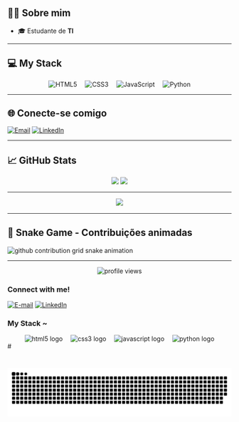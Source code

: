 
<!-- SOBRE MIM -->
## 👨‍💻 Sobre mim
- 🎓 Estudante de **TI**
---

<!-- STACK -->
## 💻 My Stack

<div align="center">
  <img src="https://cdn.jsdelivr.net/gh/devicons/devicon/icons/html5/html5-original.svg" height="40" alt="HTML5"/>
  <img width="10" />
  <img src="https://cdn.jsdelivr.net/gh/devicons/devicon/icons/css3/css3-original.svg" height="40" alt="CSS3"/>
  <img width="10" />
  <img src="https://cdn.jsdelivr.net/gh/devicons/devicon/icons/javascript/javascript-original.svg" height="40" alt="JavaScript"/>
  <img width="10" />
  <img src="https://cdn.jsdelivr.net/gh/devicons/devicon/icons/python/python-original.svg" height="40" alt="Python"/>
</div>

---

<!-- CONTATOS -->
## 🌐 Conecte-se comigo

[![Email](https://img.shields.io/badge/-Email-000?style=for-the-badge&logo=microsoft-outlook&logoColor=FF00F6)](mailto:elberthmayan2007@gmail.com)
[![LinkedIn](https://img.shields.io/badge/-LinkedIn-000?style=for-the-badge&logo=linkedin&logoColor=FF00F6)](https://www.linkedin.com/in/elberthmayan)

---

<!-- ESTATÍSTICAS -->
## 📈 GitHub Stats

<div align="center">
  <img height="160" src="https://github-readme-stats.vercel.app/api?username=elberthmayan&show_icons=true&theme=radical&hide_title=true&hide=issues&include_all_commits=true&count_private=true&border_radius=10" />
  <img height="160" src="https://github-readme-stats.vercel.app/api/top-langs/?username=elberthmayan&layout=compact&langs_count=6&theme=radical&border_radius=10" />
</div>

---

<!-- STREAK -->
<div align="center">
  <img src="https://github-readme-streak-stats.herokuapp.com/?user=elberthmayan&theme=radical&fire=FF00F6&ring=FF00F6&currStreakNum=FFFFFF&border_radius=10"/>
</div>

---

<!-- COBRINHA DE CONTRIBUIÇÃO -->
## 🐍 Snake Game - Contribuições animadas

<picture>
  <source media="(prefers-color-scheme: dark)" srcset="https://raw.githubusercontent.com/elberthmayan/elberthmayan/output/github-contribution-grid-snake-dark.svg">
  <source media="(prefers-color-scheme: light)" srcset="https://raw.githubusercontent.com/elberthmayan/elberthmayan/output/github-contribution-grid-snake.svg">
  <img align="center" alt="github contribution grid snake animation" src="https://raw.githubusercontent.com/elberthmayan/elberthmayan/output/github-contribution-grid-snake.svg">
</picture>

---

<!-- VISUALIZAÇÕES -->
<div align="center">
  <img src="https://komarev.com/ghpvc/?username=elberthmayan&color=ff00f6&style=flat-square" alt="profile views" />
</div>
<h3 align="left">Connect with me!</h3>

[![E-mail](https://img.shields.io/badge/-Email-000?style=for-the-badge&logo=microsoft-outlook&logoColor=FF00F6&color:FFF)](mailto:elberthmayan2007@gmail.com)
[![LinkedIn](https://img.shields.io/badge/-LinkedIn-000?style=for-the-badge&logo=linkedin&logoColor=FF00F6&color:FFF)](https://www.linkedin.com/in/mari4souza/)
<h3 align="left">My Stack ~</h3>
<div align="center">
  <img src="https://cdn.jsdelivr.net/gh/devicons/devicon/icons/html5/html5-original.svg" height="30" alt="html5 logo" />
  <img width="10" />
  <img src="https://cdn.jsdelivr.net/gh/devicons/devicon/icons/css3/css3-original.svg" height="30" alt="css3 logo" />
  <img width="10" />
  <img src="https://cdn.jsdelivr.net/gh/devicons/devicon/icons/javascript/javascript-plain.svg" height="30" alt="javascript logo" />
  <img width="10" />
  <img src="https://cdn.jsdelivr.net/gh/devicons/devicon/icons/python/python-original.svg" height="30" alt="python logo" />
</div>
#

<div style="text-align: center;" align="center">

#

<picture align="center">
  <source media="(prefers-color-scheme: dark)" srcset="https://raw.githubusercontent.com/mari4souza/mari4souza/output/github-contribution-grid-snake-dark.svg">
  <source media="(prefers-color-scheme: light)" srcset="https://raw.githubusercontent.com/mari4souza/mari4souza/output/github-contribution-grid-snake-dark.svg">
  <img align="center" alt="github contribution grid snake animation" src="https://raw.githubusercontent.com/mari4souza/mari4souza/output/github-contribution-grid-snake.svg">
</picture>
